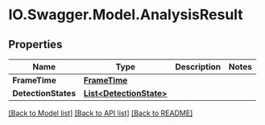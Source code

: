 # IO.Swagger.Model.AnalysisResult
## Properties

Name | Type | Description | Notes
------------ | ------------- | ------------- | -------------
**FrameTime** | [**FrameTime**](FrameTime.md) |  | 
**DetectionStates** | [**List&lt;DetectionState&gt;**](DetectionState.md) |  | 

[[Back to Model list]](../README.md#documentation-for-models) [[Back to API list]](../README.md#documentation-for-api-endpoints) [[Back to README]](../README.md)

